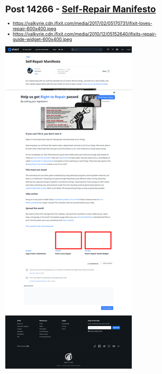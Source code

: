 # Post 14266 - [Self-Repair Manifesto](https://www.ifixit.com/News/14266/self-repair-manifesto)

- https://valkyrie.cdn.ifixit.com/media/2017/02/05170731/ifixit-loves-repair-600x400.jpeg
- https://valkyrie.cdn.ifixit.com/media/2010/12/05152640/ifixits-repair-guide-widget-600x400.jpeg

![screencap](screenshots/eba423cc-b092-4d47-a6ed-fb64e88cc826.png)
